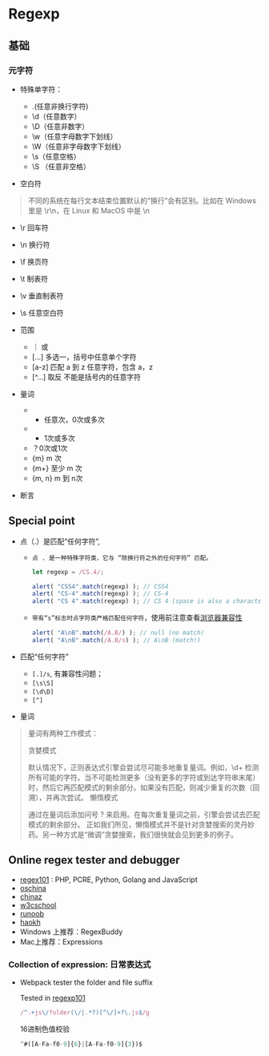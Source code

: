 # Regexp

## 基础

### 元字符

- 特殊单字符：

  - .(任意非换行字符) 
  - \d（任意数字） 
  - \D（任意非数字） 
  - \w（任意字母数字下划线） 
  - \W（任意非字母数字下划线） 
  - \s（任意空格）
  - \S （任意非空格）

- 空白符

> 不同的系统在每行文本结束位置默认的“换行”会有区别。比如在 Windows 里是 \r\n，在 Linux 和 MacOS 中是 \n

  - \r 回车符
  - \n 换行符
  - \f 换页符
  - \t 制表符
  - \v 垂直制表符
  - \s 任意空白符


- 范围

  - ｜ 或
  - [...] 多选一，括号中任意单个字符
  - [a-z] 匹配 a 到 z 任意字符，包含 a，z 
  - [^...] 取反 不能是括号内的任意字符

- 量词

  - * 任意次，0次或多次
  - + 1次或多次
  - ？0次或1次
  - {m} m 次
  - {m+} 至少 m 次
  - {m, n} m 到 n次

- 断言

## Special point

- 点（.）是匹配“任何字符”, 
  - `点 . 是一种特殊字符类，它与 “除换行符之外的任何字符” 匹配。`

    ```javascript
    let regexp = /CS.4/;
    
    alert( "CSS4".match(regexp) ); // CSS4
    alert( "CS-4".match(regexp) ); // CS-4
    alert( "CS 4".match(regexp) ); // CS 4 (space is also a character)
    ```

  - `带有“s”标志时点字符类严格匹配任何字符`，使用前注意查看[浏览器兼容性](https://caniuse.com/?search=dotall)

    ```javascript
    alert( "A\nB".match(/A.B/) ); // null (no match)
    alert( "A\nB".match(/A.B/s) ); // A\nB (match!)
    ```

- 匹配“任何字符”

  - `[.]/s`, 有兼容性问题；
  - `[\s\S]`
  - `[\d\D]`
  - `[^]`

- 量词

> 量词有两种工作模式：
>
> 贪婪模式
>
> 默认情况下，正则表达式引擎会尝试尽可能多地重复量词。例如，\d+ 检测所有可能的字符。当不可能检测更多（没有更多的字符或到达字符串末尾）时，然后它再匹配模式的剩余部分。如果没有匹配，则减少重复的次数（回溯），并再次尝试。
> 懒惰模式
>
> 通过在量词后添加问号 ? 来启用。在每次重复量词之前，引擎会尝试去匹配模式的剩余部分。
> 正如我们所见，懒惰模式并不是针对贪婪搜索的灵丹妙药。另一种方式是“微调”贪婪搜索，我们很快就会见到更多的例子。

## Online regex tester and debugger

- [regex101](https://regex101.com/) : PHP, PCRE, Python, Golang and JavaScript
- [oschina](https://tool.oschina.net/regex/)
- [chinaz](http://tool.chinaz.com/regex/)
- [w3cschool](https://www.w3cschool.cn/tools/index?name=re)
- [runoob](https://c.runoob.com/front-end/854)
- [haokh](http://tools.haokh.net/Regex)
- Windows 上推荐：RegexBuddy
- Mac上推荐：Expressions

### Collection of expression: 日常表达式

- Webpack tester the folder and file suffix

    Tested in [regexp101](https://regex101.com/r/yW4aZ3/118)

    ```javascript
    /^.+js\/folder(\/|.*?)[^\/]+?\.js$/g
    ```

    16进制色值校验

    ```js
    ^#([A-Fa-f0-9]{6}|[A-Fa-f0-9]{3})$
    ```
